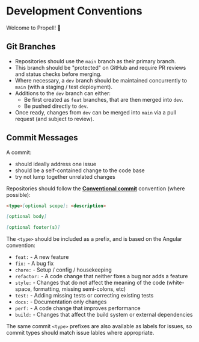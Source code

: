 # Development Conventions

Welcome to Propell! 🚀

## Git Branches

- Repositories should use the `main` branch as their primary branch.
- This branch should be "protected" on GitHub and require PR reviews and status checks before merging.
- Where necessary, a `dev` branch should be maintained concurrently to `main` (with a staging / test deployment).
- Additions to the `dev` branch can either:
    - Be first created as `feat` branches, that are then merged into `dev`.
    - Be pushed directly to `dev`.
- Once ready, changes from `dev` can be merged into `main` via a pull request (and subject to review).

## Commit Messages

A commit:

- should ideally address one issue
- should be a self-contained change to the code base
- try not lump together unrelated changes

Repositories should follow the **[Conventional commit](https://www.conventionalcommits.org/en/v1.0.0/)** convention (where possible):

```md
<type>[optional scope]: <description>

[optional body]

[optional footer(s)]
```

The `<type>` should be included as a prefix, and is based on the Angular convention:

- `feat:` - A new feature
- `fix:` - A bug fix
- `chore:` - Setup / config / housekeeping
- `refactor:` - A code change that neither fixes a bug nor adds a feature
- `style:` - Changes that do not affect the meaning of the code (white-space, formatting, missing semi-colons, etc)
- `test:` - Adding missing tests or correcting existing tests
- `docs:` - Documentation only changes
- `perf:` - A code change that improves performance
- `build:` - Changes that affect the build system or external dependencies

The same commit `<type>` prefixes are also available as labels for issues, so commit types should match issue lables where appropriate.


